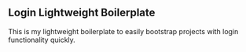 ## Login Lightweight Boilerplate 
This is my lightweight boilerplate to easily bootstrap projects with login functionality quickly.
